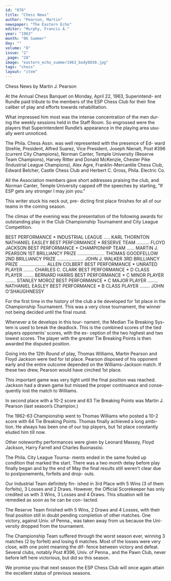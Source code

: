 ```yaml
---
id: "876"
title: "Chess News"
author: "Pearson, Martin"
newspaper: "The Eastern Echo"
editor: "Murphy, Francis A."
year: "1963"
month: "06 Summer"
day: ""
volume: "8"
issue: "2"
_page: "28"
image: "eastern_echo_summer1963_body0030.jpg"
tags: "chess"
layout: "item"
---
```

Chess
News
by Martin J. Pearson

At the Annual Chess Banquet on
Monday, April 22, 1963, Superintend-
ent Rundle paid tribute to the members
of the ESP Chess Club for their fine
caliber of play and efforts towards
rehabilitation.

What impressed him most was the
intense concentration of the men dur-
ing the weekly sessions held in the
Staff Room. So engrossed were the
players that Superintendent Rundle’s
appearance in the playing area usu-
ally went unnoticed.

The Phila. Chess Assn. was well
represented with the presence of Ed-
ward Strehle, President, Alfred Suarez,
Vice President, Joseph Nienalt, Post
#396 (current City Champions),
Norman Canter, Temple University
(Reserve Team Champions), Harvey
Ritter and Donald McKenzie, Chester
Pike (Industrial League Champions),
Alex Agre, Franklin-Mercantile Chess
Club, Edward Belcher, Castle Chess
Club and Herbert C. Gross, Phila.
Electric Co.

All the Association members gave
short addresses praising the club, and
Norman Canter, Temple University
capped off the speeches by starting,
“If ESP gets any stronger I may join
you."

This writer stuck his neck out, pre-
dicting first place finishes for all of our
teams in the coming season.

The climax of the evening was the
presentation of the following awards
for outstanding play in the Club
Championship Tournament and City
League Competition.

BEST PERFORMANCE * INDUSTRIAL LEAGUE ..... KARL THORNTON
                                           NATHANIEL EASLEY
BEST PERFORMANCE * RESERVE TEAM .......... FLOYD JACKSON
BEST PERFORMANCE * CHAMPIONHIP TEAM ...... MARTIN J. PEARSON
1ST BRILLIANCY PRIZE ..................... THOMAS GOODFELLOW
2ND BRILLIANCY PRIZE ..................... JOHN J. WALKER
3RD BRILLIANCY PRIZE ..................... ALLEN COLBERT 
BEST PERFORMANCE * UNRATED PLAYER ........ CHARLES C. CLARK
BEST PERFORMANCE * D CLASS PLAYER ........ BERNARD HARRIS
BEST PERFORMANCE * C MINOR PLAYER ........ STANLEY MOROZ
BEST PERFORMANCE * C MAJOR PLAYER ........ NATHANIEL EASLEY
BEST PERFORMANCE * B CLASS PLAYER ........ JOHN O'SHAUGHNESSY

For the first time in the history of
the club a tie developed for 1st place
in the Championship Tournament.
This was a very close tournament, the
winner not being decided until the final
round.

Whenever a tie develops in this tour-
nament, the Median Tie Breaking Sys-
tem is used to break the deadlock.
This is the combined scores of the tied
players opponents’ scores, with the ex-
ception of the two highest and two
lowest scores. The player with the
greater Tie Breaking Points is then
awarded the disputed position.

Going into the 12th Round of play,
Thomas Williams, Martin Pearson and
Floyd Jackson were tied for Ist place.
Pearson disposed of his opponent early
and the entire outcome depended on
the Williams-Jackson match. If these
two drew, Pearson would have cinched
1st place.

This important game was very tight
until the final position was reached.
Jackson had a drawn game but missed
the proper continuance and conse-
quently lost the match to Williams.

In second place with a 10-2 score
and 63 Tie Breaking Points was Martin
J. Pearson (last season’s Champion.)

The 1962-63 Championship went to
Thomas Williams who posted a 10-2
score with 64 Tie Breaking Points.
Thomas finally achieved a long ambi-
tion. He always has been one of our
top players, but 1st place constantly
eluded him till now.

Other noteworthy performances
were given by Leonard Massey, Floyd
Jackson, Harry Farrell and Charles
Buonassisi.

The Phila. City League Tourna-
ments ended in the same fouled up
condition that marked the start. There
was a two month delay before play
finally began and by the end of May
the final results still weren't clear due
to postponements, forfeits and drop-
outs.

Our Industrial Team definitely fin-
ished in 3rd Place with 5 Wins (3 of
them forfeits), 3 Losses and 2 Draws.
However, the Official Scorekeeper has
only credited us with 3 Wins, 3 Losses
and 4 Draws. This situation will be
remedied as soon as he can be con-
tacted.

The Reserve Team finished with 5
Wins, 2 Draws and 4 Losses, with their
final position still in doubt pending
completion of other matches. One
victory, against Univ. of Penna., was
taken away from us because the Uni-
versity dropped from the tournament.

The Championship Team suffered
through the worst season ever, winning
3 matches (2 by forfeit) and losing 6
matches. Most of the losses were very
close, with one point meaning the dif-
fence between victory and defeat.
Several clubs, notably Post #396,
Univ. of Penna., and the Pawn Club,
never before left here victorious, but
did so this season.

We promise you that next season
the ESP Chess Club will once again
attain the excellent status of previous
seasons.
